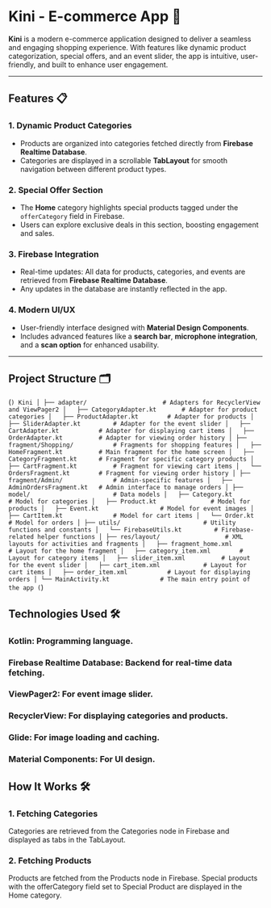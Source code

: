 # Kini - E-commerce App 🛒

**Kini** is a modern e-commerce application designed to deliver a seamless and engaging shopping experience. With features like dynamic product categorization, special offers, and an event slider, the app is intuitive, user-friendly, and built to enhance user engagement.

---

## Features 📋

### 1. Dynamic Product Categories  
- Products are organized into categories fetched directly from **Firebase Realtime Database**.  
- Categories are displayed in a scrollable **TabLayout** for smooth navigation between different product types.  

### 2. Special Offer Section  
- The **Home** category highlights special products tagged under the `offerCategory` field in Firebase.  
- Users can explore exclusive deals in this section, boosting engagement and sales.  

### 3. Firebase Integration  
- Real-time updates: All data for products, categories, and events are retrieved from **Firebase Realtime Database**.  
- Any updates in the database are instantly reflected in the app.  

### 4. Modern UI/UX  
- User-friendly interface designed with **Material Design Components**.  
- Includes advanced features like a **search bar**, **microphone integration**, and a **scan option** for enhanced usability.  


---

## Project Structure 🗂
(```)
Kini
│
├── adapter/                     # Adapters for RecyclerView and ViewPager2
│   ├── CategoryAdapter.kt       # Adapter for product categories
│   ├── ProductAdapter.kt        # Adapter for products
│   ├── SliderAdapter.kt         # Adapter for the event slider
│   ├── CartAdapter.kt           # Adapter for displaying cart items
│   ├── OrderAdapter.kt          # Adapter for viewing order history
│
├── fragment/Shopping/           # Fragments for shopping features
│   ├── HomeFragment.kt          # Main fragment for the home screen
│   ├── CategoryFragment.kt      # Fragment for specific category products
│   ├── CartFragment.kt          # Fragment for viewing cart items
│   └── OrdersFragment.kt        # Fragment for viewing order history
│
├── fragment/Admin/              # Admin-specific features
│   ├── AdminOrdersFragment.kt   # Admin interface to manage orders
│
├── model/                       # Data models
│   ├── Category.kt              # Model for categories
│   ├── Product.kt               # Model for products
│   ├── Event.kt                 # Model for event images
│   ├── CartItem.kt              # Model for cart items
│   └── Order.kt                 # Model for orders
│
├── utils/                       # Utility functions and constants
│   └── FirebaseUtils.kt         # Firebase-related helper functions
│
├── res/layout/                  # XML layouts for activities and fragments
│   ├── fragment_home.xml        # Layout for the home fragment
│   ├── category_item.xml        # Layout for category items
│   ├── slider_item.xml          # Layout for the event slider
│   ├── cart_item.xml            # Layout for cart items
│   ├── order_item.xml           # Layout for displaying orders
│
└── MainActivity.kt              # The main entry point of the app
(```)

## Technologies Used 🛠
### Kotlin: Programming language.
### Firebase Realtime Database: Backend for real-time data fetching.
### ViewPager2: For event image slider.
### RecyclerView: For displaying categories and products.
### Glide: For image loading and caching.
### Material Components: For UI design.

## How It Works 🛠
### 1. Fetching Categories
Categories are retrieved from the Categories node in Firebase and displayed as tabs in the TabLayout.
### 2. Fetching Products
Products are fetched from the Products node in Firebase.
Special products with the offerCategory field set to Special Product are displayed in the Home category.
